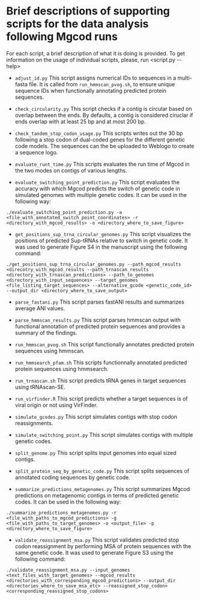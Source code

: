 # Brief descriptions of supporting scripts for the data analysis following Mgcod runs

For each script, a brief description of what it is doing is provided. To get information on the usage of individual scripts, please, run <script.py --help>

- `adjust_id.py` This script assigns numerical IDs to sequences in a multi-fasta file. It is called from `run_hmmscan_pvog.sh`, to ensure unique sequence IDs when functionally annotating predicted protein sequences.

- `check_circularity.py` This script checks if a contig is circular based on overlap between the ends. By defaults, a contig is considered ciruclar if ends overlap with at least 25 bp and at most 200 bp.

- `check_tandem_stop_codon_usage.py` This scripts writes out the 30 bp following a stop codon of dual-coded genes for the different genetic code models. The sequences can the be uploaded to Weblogo to create a sequence logo.

- `evaluate_runt_time.py` This scripts evaluates the run time of Mgcod in the two modes on contigs of various lengths.

- `evaluate_switching_point_prediction.py` This script evaluates the accuracy with which Mgcod predicts the switch of genetic code in simulated genomes with multiple genetic codes. It can be used in the following way:
```
./evaluate_switching_point_prediction.py -a <file_with_annotated_switch_point_coordinates> -r <directory_with_mgcod_results> -o <directory_where_to_save_figure>
```

- `get_positions_sup_trna_circular_genomes.py` This script visualizes the positions of predicted Sup-tRNAs relative to switch in genetic code. It was used to generate Figure S4 in the manuscript using the following command:
```
./get_positions_sup_trna_circular_genomes.py --path_mgcod_results <direcotry_with_mgcod_results --path_trnascan_results <directory_with_trnascan_predictions> --path_to_genomes  <directory_with_input_sequences> --target_genomes <file_listing_target_sequences> --alternative_gcode <genetic_code_id> --output_dir <directory_where_to_save_output>
```

- `parse_fastani.py` This script parses fastANI results and summarizes average ANI values.

- `parse_hmmscan_results.py` This script parses hmmscan output with functional annotation of predicted protein sequences and provides a summary of the findings.

- `run_hmmscan_pvog.sh` This script functionally annotates predicted protein sequences using hmmscan.

- `run_hmmsearch_pfam.sh` This scripts functionnally annotated predicted protein sequences using hmmsearch.

- `run_trnascan.sh` This script predicts tRNA genes in target sequences using tRNAscan-SE.

- `run_virfinder.R` This script predicts whether a target sequences is of viral origin or not using VirFinder.

- `simulate_gcodes.py` This script simulates contigs with stop codon reassignments.

- `simulate_switching_point.py` This script simulates contigs with multiple genetic codes.

- `split_genome.py` This script splits input genomes into equal sized contigs.

- `split_protein_seq_by_genetic_code.py` This script splits sequences of annotated coding sequences by genetic code.

- `summarize_predictions_metagenomes.py` This script summarizes Mgcod predictions on metagenomic contigs in terms of predicted genetic codes. It can be used in the following way:
```
./summarize_predictions_metagenomes.py -r <file_with_paths_to_mgcod_predictions> -g <file_with_paths_to_target_genomes> -o <output_file> -p <directory_where_to_save_figure>
```

- `validate_reassignment_msa.py` This script validates predicted stop codon reassignment by performing MSA of protein sequences with the same genetic code. It was used to generate Figure S3 using the following command:
```
./validate_reassignment_msa.py --input_genomes <text_files_with_target_genomes> --mgcod_results <directories_with_corresponding_mgcod_predictions> --output_dir <directories_where_to_save_msa_etc> --reassigned_stop_codon> <corresponding_reassigned_stop_codons>
```

